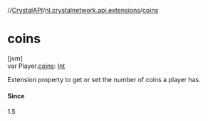 //[CrystalAPI](../../index.md)/[nl.crystalnetwork.api.extensions](index.md)/[coins](coins.md)

# coins

[jvm]\
var Player.[coins](coins.md): [Int](https://kotlinlang.org/api/latest/jvm/stdlib/kotlin/-int/index.html)

Extension property to get or set the number of coins a player has.

#### Since

1.5
